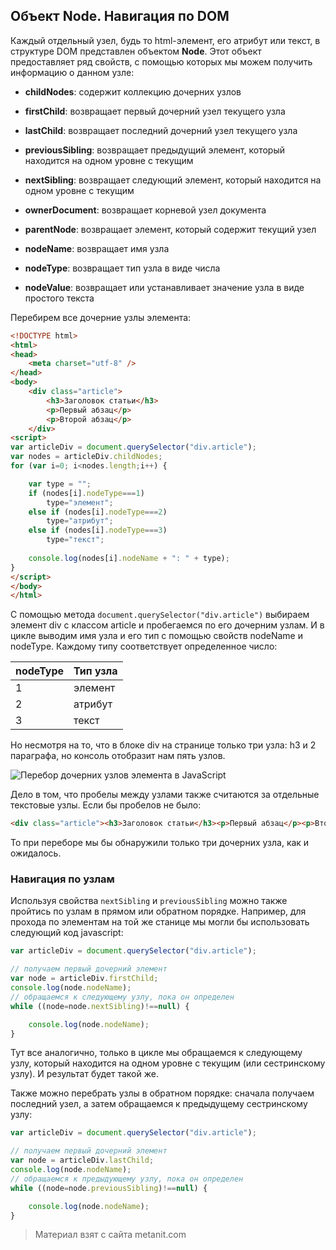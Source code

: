 ## Объект Node. Навигация по DOM

Каждый отдельный узел, будь то html-элемент, его атрибут или текст, в структуре DOM представлен объектом **Node**. Этот объект предоставляет ряд свойств, с помощью которых мы можем получить информацию о данном узле:

- **childNodes**: содержит коллекцию дочерних узлов

- **firstChild**: возвращает первый дочерний узел текущего узла

- **lastChild**: возвращает последний дочерний узел текущего узла

- **previousSibling**: возвращает предыдущий элемент, который находится на одном уровне с текущим

- **nextSibling**: возвращает следующий элемент, который находится на одном уровне с текущим

- **ownerDocument**: возвращает корневой узел документа

- **parentNode**: возвращает элемент, который содержит текущий узел

- **nodeName**: возвращает имя узла

- **nodeType**: возвращает тип узла в виде числа

- **nodeValue**: возвращает или устанавливает значение узла в виде простого текста

Перебирем все дочерние узлы элемента:

```html
<!DOCTYPE html>
<html>
<head>
    <meta charset="utf-8" />
</head>
<body>
    <div class="article">
        <h3>Заголовок статьи</h3>
        <p>Первый абзац</p>
        <p>Второй абзац</p>
    </div>
<script>
var articleDiv = document.querySelector("div.article");
var nodes = articleDiv.childNodes;
for (var i=0; i<nodes.length;i++) {

    var type = "";
    if (nodes[i].nodeType===1)
        type="элемент";
    else if (nodes[i].nodeType===2)
        type="атрибут";
    else if (nodes[i].nodeType===3)
        type="текст";
        
    console.log(nodes[i].nodeName + ": " + type);
}
</script>
</body>
</html>
```

С помощью метода `document.querySelector("div.article")` выбираем элемент div с классом article и пробегаемся по его дочерним узлам. И в цикле выводим имя узла и его тип с помощью свойств nodeName и nodeType. Каждому типу соответствует определенное число:

| nodeType | Тип узла |
|----------|----------|
| 1        | элемент  |
| 2        | атрибут  |
| 3        | текст    |
Но несмотря на то, что в блоке div на странице только три узла: h3 и 2 параграфа, но консоль отобразит нам пять узлов.

![Перебор дочерних узлов элемента в JavaScript](https://metanit.com/web/javascript/pics/childnodes.png)

Дело в том, что пробелы между узлами также считаются за отдельные текстовые узлы. Если бы пробелов не было:

```html
<div class="article"><h3>Заголовок статьи</h3><p>Первый абзац</p><p>Второй абзац</p></div>
```

То при переборе мы бы обнаружили только три дочерних узла, как и ожидалось.

### Навигация по узлам

Используя свойства `nextSibling` и `previousSibling` можно также пройтись по узлам в прямом или обратном порядке. Например, для прохода по элементам на той же станице мы могли бы использовать следующий код javascript:

```js
var articleDiv = document.querySelector("div.article");

// получаем первый дочерний элемент
var node = articleDiv.firstChild;
console.log(node.nodeName);
// обращаемся к следующему узлу, пока он определен
while ((node=node.nextSibling)!==null) {

    console.log(node.nodeName);
}
```

Тут все аналогично, только в цикле мы обращаемся к следующему узлу, который находится на одном уровне с текущим (или сестринскому узлу). И результат будет такой же.

Также можно перебрать узлы в обратном порядке: сначала получаем последний узел, а затем обращаемся к предыдущему сестринскому узлу:

```js
var articleDiv = document.querySelector("div.article");

// получаем первый дочерний элемент
var node = articleDiv.lastChild;
console.log(node.nodeName);
// обращаемся к предыдующему узлу, пока он определен
while ((node=node.previousSibling)!==null) {

    console.log(node.nodeName);
}
```


> Материал взят с сайта metanit.com